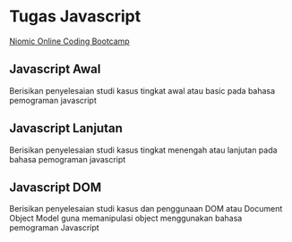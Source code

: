 # Tugas Javascript

[Niomic Online Coding Bootcamp](https://niomic.com)

## Javascript Awal

Berisikan penyelesaian studi kasus tingkat awal atau basic pada bahasa pemograman javascript

## Javascript Lanjutan

Berisikan penyelesaian studi kasus tingkat menengah atau lanjutan pada bahasa pemograman javascript

## Javascript DOM

Berisikan penyelesaian studi kasus dan penggunaan DOM atau Document Object Model guna memanipulasi object menggunakan bahasa pemograman Javascript
